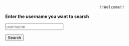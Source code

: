                                                          
                                              !!Welcome!!
                          
                         
                         
                         
<html>
<head>

<p><b>Enter the username you want to search</b></p>
<input type="text" id="user" placeholder="username">

<button onclick="myFunction()">Search</button>

<p><div id="Username"></div>
<p><div id = "noUser"></div>
<p><div id="Name"></div></br>
<p><div id="Bio"></div></br>
<p>
<p><div id="Avatar_named"></div><div>
<p><img id="Avatar" height="0" width="0"></img></p>
<p><div id="Identicon_named"></div>
<p><img id = "Identicon" height = "0" width = "0"></img></p>

<script>
                function myFunction() {
                var login = document.getElementById("user").value;
                var query = `query User($login: String!) {
                                user(login: $login) {
                                    login
                                    name
                                    avatarUrl
                                    bio
                                }
                            }`
                fetch('https://api.github.com/graphql', {
                    method: 'POST',
                    headers: {
                        'Content-Type': 'application/json',
                        'Accept': 'application/json',
                        'Authorization': 'bearer 3249bd7f85a30de1dc04e6f07cc8a877e45cdce8',
                    },
                    body: JSON.stringify({
                        query,
                        variables: { login },
                    })
                })

